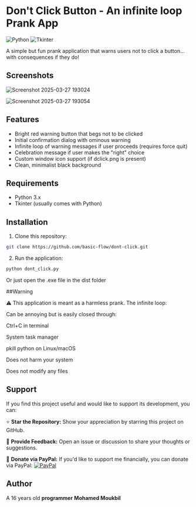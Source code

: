 # Don't Click Button - An infinite loop Prank App

![Python](https://img.shields.io/badge/Python-3.x-blue.svg)
![Tkinter](https://img.shields.io/badge/GUI-Tkinter-green.svg)

A simple but fun prank application that warns users not to click a button... with consequences if they do!

## Screenshots

![Screenshot 2025-03-27 193024](https://github.com/user-attachments/assets/69bc8308-a2b8-4e5c-a9ed-10b6ab836bf2)

![Screenshot 2025-03-27 193054](https://github.com/user-attachments/assets/703b5700-5574-4ef6-af45-9bfde66cb4bb)


## Features

- Bright red warning button that begs not to be clicked
- Initial confirmation dialog with ominous warning
- Infinite loop of warning messages if user proceeds (requires force quit)
- Celebration message if user makes the "right" choice
- Custom window icon support (if dclick.png is present)
- Clean, minimalist black background

## Requirements

- Python 3.x
- Tkinter (usually comes with Python)

## Installation

1. Clone this repository:
```bash
git clone https://github.com/basic-flow/dont-click.git
```
2. Run the application:
```bash
python dont_click.py
```
Or just open the .exe file in the dist folder

##Warning

⚠️ This application is meant as a harmless prank. The infinite loop:

Can be annoying but is easily closed through:

Ctrl+C in terminal

System task manager

pkill python on Linux/macOS

Does not harm your system

Does not modify any files

## Support

If you find this project useful and would like to support its development, you can:

⭐ **Star the Repository:** Show your appreciation by starring this project on GitHub.

💬 **Provide Feedback:** Open an issue or discussion to share your thoughts or suggestions.

🤍 **Donate via PayPal:** If you'd like to support me financially, you can donate via PayPal:
[![PayPal](https://img.shields.io/badge/Donate-PayPal-blue?logo=paypal)](https://paypal.me/basic1man?country.x=MA&locale.x=en_US)


## Author

A 16 years old **programmer**
**Mohamed Moukbil**
